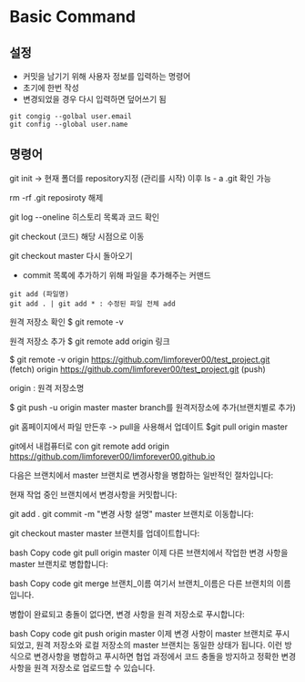 # Basic Command 

## 설정

- 커밋을 남기기 위해 사용자 정보를 입력하는 명령어
- 초기에 한번 작성
- 변경되었을 경우 다시 입력하면 덮어쓰기 됨

```
git congig --golbal user.email 
git config --global user.name
```

## 명령어

git init -> 현재 폴더를 repository지정 (관리를 시작)
이후
ls - a
.git 확인 가능

rm -rf .git reposiroty 해제

git log --oneline 히스토리 목록과 코드 확인

git checkout (코드) 해당 시점으로 이동

git checkout master 다시 돌아오기

- commit 목록에 추가하기 위해 파일을 추가해주는 커맨드
```
git add (파일명)
git add . | git add * : 수정된 파일 전체 add
```

원격 저장소 확인
$ git remote -v

원격 저장소 추가
$ git remote add origin 링크

$ git remote -v
origin  https://github.com/limforever00/test_project.git (fetch)
origin  https://github.com/limforever00/test_project.git (push)

origin : 원격 저장소명

$ git push -u origin master 
master branch를 원격저장소에 추가(브랜치별로 추가)

git 홈페이지에서 파일 만든후  ->
pull을 사용해서 업데이트
$git pull origin master


git에서 내컴퓨터로 con
git remote add origin https://github.com/limforever00/limforever00.github.io

다음은 브랜치에서 master 브랜치로 변경사항을 병합하는 일반적인 절차입니다:

현재 작업 중인 브랜치에서 변경사항을 커밋합니다:

git add .
git commit -m "변경 사항 설명"
master 브랜치로 이동합니다:

git checkout master
master 브랜치를 업데이트합니다:

bash
Copy code
git pull origin master
이제 다른 브랜치에서 작업한 변경 사항을 master 브랜치로 병합합니다:

bash
Copy code
git merge 브랜치_이름
여기서 브랜치_이름은 다른 브랜치의 이름입니다.

병합이 완료되고 충돌이 없다면, 변경 사항을 원격 저장소로 푸시합니다:

bash
Copy code
git push origin master
이제 변경 사항이 master 브랜치로 푸시되었고, 원격 저장소와 로컬 저장소의 master 브랜치는 동일한 상태가 됩니다. 
이런 방식으로 변경사항을 병합하고 푸시하면 협업 과정에서 코드 충돌을 방지하고 정확한 변경사항을 원격 저장소로 업로드할 수 있습니다.

